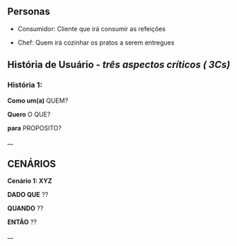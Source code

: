 ## Personas
 - Consumidor: Cliente que irá consumir as refeições
 
 - Chef: Quem irá cozinhar os pratos a serem entregues
 

## História de Usuário - _três aspectos críticos ( 3Cs)_

### **História 1:**

**Como um(a)**  QUEM?

**Quero** O QUE?

**para** PROPOSITO?

__


## CENÁRIOS

**Cenário 1: XYZ**

**DADO QUE** ?? 

**QUANDO**   ??

**ENTÃO**    ??

__
